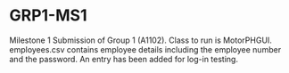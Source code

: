 # GRP1-MS1
Milestone 1 Submission of Group 1 (A1102). Class to run is MotorPHGUI. 
employees.csv contains employee details including the employee number and the password. An entry has been added for log-in testing.
